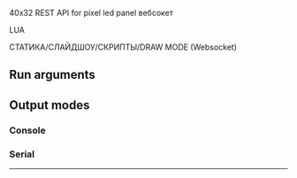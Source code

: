 40x32
REST API for pixel led panel
вебсокет

LUA


СТАТИКА/СЛАЙДШОУ/СКРИПТЫ/DRAW MODE (Websocket) 
## Run arguments



## Output modes

### Console

### Serial

---


